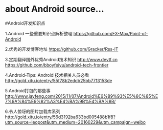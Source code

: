 # about Android source…

#Android开发知识点

1.Android 一些重要知识点解析整理
https://github.com/FX-Max/Point-of-Android

2.优秀的开发博客地址
https://github.com/Gracker/Rss-IT

3.定期翻译国外优秀Android技术知识
http://www.devtf.cn
https://github.com/bboyfeiyu/android-tech-frontier

4.Android-Tips: Android 技术相关人员必看
http://gold.xitu.io/entry/55f78b2eddb25bb7713153de

5.Android打包的那些事
http://www.jayfeng.com/2015/11/07/Android%E6%89%93%E5%8C%85%E7%9A%84%E9%82%A3%E4%BA%9B%E4%BA%8B/

6.令人惊讶的图片加载库系列
http://gold.xitu.io/entry/56d3192ba633bd005488b1f8?utm_source=leopost&utm_medium=20160229&utm_campaign=weibo